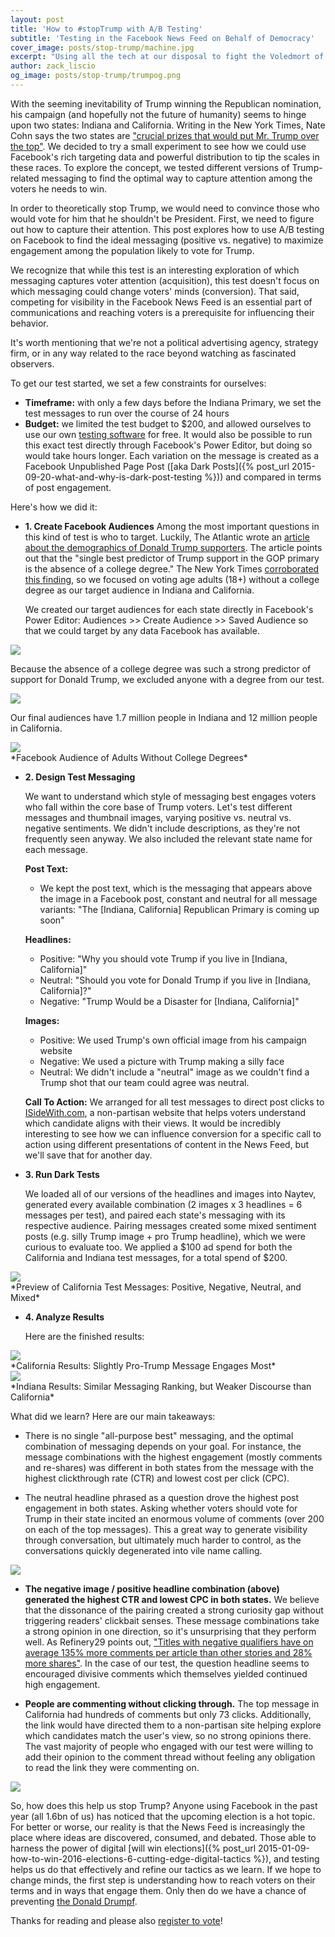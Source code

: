 ```yaml
---
layout: post
title: 'How to #stopTrump with A/B Testing'
subtitle: 'Testing in the Facebook News Feed on Behalf of Democracy'
cover_image: posts/stop-trump/machine.jpg
excerpt: "Using all the tech at our disposal to fight the Voledmort of our times."
author: zack_liscio
og_image: posts/stop-trump/trumpog.png
---
```


With the seeming inevitability of Trump winning the Republican nomination, his campaign (and hopefully not the future of humanity) seems to hinge upon two states: Indiana and California. Writing in the New York Times, Nate Cohn says the two states are ["crucial prizes that would put Mr. Trump over the top"](http://www.nytimes.com/2016/04/27/upshot/why-donald-trump-is-probably-two-states-from-victory.html). We decided to try a small experiment to see how we could use Facebook's rich targeting data and powerful distribution to tip the scales in these races. To explore the concept, we tested different versions of Trump-related messaging to find the optimal way to capture attention among the voters he needs to win. 

In order to theoretically stop Trump, we would need to convince those who would vote for him that he shouldn't be President. First, we need to figure out how to capture their attention. This post explores how to use A/B testing on Facebook to find the ideal messaging (positive vs. negative) to maximize engagement among the population likely to vote for Trump. 

We recognize that while this test is an interesting exploration of which messaging captures voter attention (acquisition), this test doesn't focus on which messaging could change voters' minds (conversion). That said, competing for visibility in the Facebook News Feed is an essential part of communications and reaching voters is a prerequisite for influencing their behavior.

It's worth mentioning that we're not a political advertising agency, strategy firm, or in any way related to the race beyond watching as fascinated observers.

To get our test started, we set a few constraints for ourselves:

* **Timeframe:** with only a few days before the Indiana Primary, we set the test messages to run over the course of 24 hours
* **Budget:** we limited the test budget to $200, and allowed ourselves to use our own <a href='https://www.naytev.com' target="_blank">testing software</a> for free. It would also be possible to run this exact test directly through Facebook's Power Editor, but doing so would take hours longer. Each variation on the message is created as a Facebook Unpublished Page Post ([aka Dark Posts]({% post_url 2015-09-20-what-and-why-is-dark-post-testing %})) and compared in terms of post engagement.

Here's how we did it:

* **1. Create Facebook Audiences**
  Among the most important questions in this kind of test is who to target. Luckily, The Atlantic wrote an [article about the demographics of Donald Trump supporters](http://www.theatlantic.com/politics/archive/2016/03/who-are-donald-trumps-supporters-really/471714/). The article points out that the "single best predictor of Trump support in the GOP primary is the absence of a college degree." The New York Times [corroborated this finding](http://www.nytimes.com/2016/03/13/upshot/the-geography-of-trumpism.html), so we focused on voting age adults (18+) without a college degree as our target audience in Indiana and California.

  We created our target audiences for each state directly in Facebook's Power Editor: Audiences >> Create Audience >> Saved Audience so that we could target by any data Facebook has available.

<div class="full zoomable"><img src="/images/posts/stop-trump/californiaresidents.png"></div>

  Because the absence of a college degree was such a strong predictor of support for Donald Trump, we excluded anyone with a degree from our test.

<div class="full zoomable"><img src="/images/posts/stop-trump/education.png"></div>

  Our final audiences have 1.7 million people in Indiana and 12 million people in California.

<div class="full zoomable"><img src="/images/posts/stop-trump/audiences.png"></div>
*Facebook Audience of Adults Without College Degrees*  

* **2. Design Test Messaging**

  We want to understand which style of messaging best engages voters who fall within the core base of Trump voters. Let's test different messages and thumbnail images, varying positive vs. neutral vs. negative sentiments. We didn't include descriptions, as they're not frequently seen anyway. We also included the relevant state name for each message.

  **Post Text:**
  - We kept the post text, which is the messaging that appears above the image in a Facebook post, constant and neutral for all message variants: "The [Indiana, California] Republican Primary is coming up soon"

  **Headlines:**
  - Positive: "Why you should vote Trump if you live in [Indiana, California]"
  - Neutral: "Should you vote for Donald Trump if you live in [Indiana, California]?"
  - Negative: "Trump Would be a Disaster for [Indiana, California]"

  **Images:**
  - Positive: We used Trump's own official image from his campaign website
  - Negative: We used a picture with Trump making a silly face
  - Neutral: We didn't include a "neutral" image as we couldn't find a Trump shot that our team could agree was neutral.

  **Call To Action:**
  We arranged for all test messages to direct post clicks to [ISideWith.com](https://www.isidewith.com/), a non-partisan website that helps voters understand which candidate aligns with their views. It would be incredibly interesting to see how we can influence conversion for a specific call to action using different presentations of content in the News Feed, but we'll save that for another day.

* **3. Run Dark Tests**

  We loaded all of our versions of the headlines and images into Naytev, generated every available combination (2 images x 3 headlines = 6 messages per test), and paired each state's messaging with its respective audience. Pairing messages created some mixed sentiment posts (e.g. silly Trump image + pro Trump headline), which we were curious to evaluate too. We applied a $100 ad spend for both the California and Indiana test messages, for a total spend of $200.

<div class="full zoomable"><img src="/images/posts/stop-trump/california.png"></div>
*Preview of California Test Messages: Positive, Negative, Neutral, and Mixed*

* **4. Analyze Results**

  Here are the finished results:

<div class="full zoomable"><img src="/images/posts/stop-trump/californiaresults.png"></div>
*California Results: Slightly Pro-Trump Message Engages Most*

<div class="full zoomable"><img src="/images/posts/stop-trump/indianaresults.png"></div>
*Indiana Results: Similar Messaging Ranking, but Weaker Discourse than California*

  What did we learn? Here are our main takeaways:

  - There is no single "all-purpose best" messaging, and the optimal combination of messaging depends on your goal. For instance, the message combinations with the highest engagement (mostly comments and re-shares) was different in both states from the message with the highest clickthrough rate (CTR) and lowest cost per click (CPC).

  - The neutral headline phrased as a question drove the highest post engagement in both states. Asking whether voters should vote for Trump in their state incited an enormous volume of comments (over 200 on each of the top messages). This a great way to generate visibility through conversation, but ultimately much harder to control, as the conversations quickly degenerated into vile name calling. 

<div class="full zoomable"><img src="/images/posts/stop-trump/dissonance.png"></div>

  - **The negative image / positive headline combination (above) generated the highest CTR and lowest CPC in both states.** We believe that the dissonance of the pairing created a strong curiosity gap without triggering readers' clickbait senses. These message combinations take a strong opinion in one direction, so it's unsurprising that they perform well. As Refinery29 points out, ["Titles with negative qualifiers have on average 135% more comments per article than other stories and 28% more shares"](http://intelligence.r29.com/post/123550777526/3-ways-to-immediately-make-your-facebook-posts). In the case of our test, the question headline seems to encouraged divisive comments which themselves yielded continued high engagement.

  - **People are commenting without clicking through.** The top message in California had hundreds of comments but only 73 clicks. Additionally, the link would have directed them to a non-partisan site helping explore which candidates match the user's view, so no strong opinions there. The vast majority of people who engaged with our test were willing to add their opinion to the comment thread without feeling any obligation to read the link they were commenting on.

<div class="full zoomable"><img src="/images/posts/stop-trump/results.png"></div> 

  So, how does this help us stop Trump? Anyone using Facebook in the past year (all 1.6bn of us) has noticed that the upcoming election is a hot topic. For better or worse, our reality is that the News Feed is increasingly the place where ideas are discovered, consumed, and debated. Those able to harness the power of digital [will win elections]({% post_url 2015-01-09-how-to-win-2016-elections-6-cutting-edge-digital-tactics %}), and testing helps us do that effectively and refine our tactics as we learn. If we hope to change minds, the first step is understanding how to reach voters on their terms and in ways that engage them. Only then do we have a chance of preventing [the Donald Drumpf](https://www.youtube.com/watch?v=DnpO_RTSNmQ).


Thanks for reading and please also [register to vote](https://www.usa.gov/register-to-vote)!
